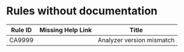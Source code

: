 # Rules without documentation

Rule ID | Missing Help Link | Title |
--------|-------------------|-------|
CA9999 |  | Analyzer version mismatch |
